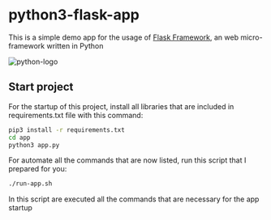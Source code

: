 # python3-flask-app

This is a simple demo app for the usage of [Flask Framework](https://flask.palletsprojects.com/en/1.1.x/#user-s-guide), an web micro-framework written in Python

![python-logo](https://img.icons8.com/color/96/000000/python.png)

## Start project
For the startup of this project, install all libraries that are included in requirements.txt file with this command:
```bash
pip3 install -r requirements.txt
cd app
python3 app.py
```

For automate all the commands that are now listed, run this script that I prepared for you:
```bash
./run-app.sh
```
In this script are executed all the commands that are necessary for the app startup
